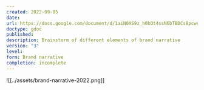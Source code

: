 ```yaml
---
created: 2022-09-05
date: 
url: https://docs.google.com/document/d/1aiN0XS9z_h0bOt4ssN6bTBDCs8pcwctoz5V0CSsXdTE/edit#heading=h.a74zrqdvzj3k
doctype: gdoc
published: 
description: Brainstorm of different elements of brand narrative
version: "3"
level: 
form: Brand narrative
completion: incomplete
---
```

![[../assets/brand-narrative-2022.png]]